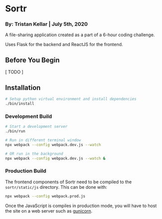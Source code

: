 Sortr
===
### By: Tristan Kellar | July 5th, 2020

A file-sharing application created as a part of a 6-hour coding challenge.

Uses Flask for the backend and ReactJS for the frontend.

## Before You Begin

[ TODO ]

## Installation

```bash
# Setup python virtual environment and install dependencies
./bin/install
```

### Development Build
```bash
# Start a development server
./bin/run

# Run in different terminal window
npx webpack --config webpack.dev.js --watch

# OR run in the background
npx webpack --config webpack.dev.js --watch &
```

### Production Build
The frontend components of Sortr need to be compiled to the `sortr/static/js` directory. This can be done with:

```bash
npx webpack --config webpack.prod.js
```

Once the JavaScript is compiles in production mode, you will have to host the site on a web server such as [gunicorn](https://gunicorn.org/).